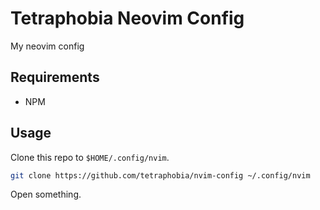 # Tetraphobia Neovim Config
My neovim config
## Requirements
- NPM

## Usage
Clone this repo to `$HOME/.config/nvim`.

```bash
git clone https://github.com/tetraphobia/nvim-config ~/.config/nvim
```

Open something.
